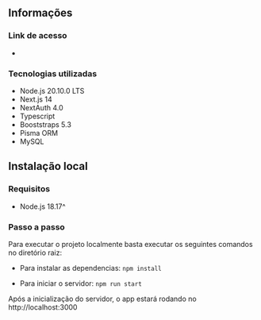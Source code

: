 ## Informações
### Link de acesso
- 
### Tecnologias utilizadas
- Node.js 20.10.0 LTS
- Next.js 14
- NextAuth 4.0
- Typescript
- Booststraps 5.3
- Pisma ORM
- MySQL

## Instalação local
### Requisitos
- Node.js 18.17^

### Passo a passo
Para executar o projeto localmente basta executar os seguintes comandos no diretório raiz:

- Para instalar as dependencias: `npm install`

- Para iniciar o servidor: `npm run start`

Após a inicialização do servidor, o app estará rodando no http://localhost:3000

